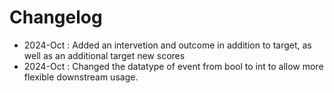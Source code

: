 # Changelog

* 2024-Oct : Added an intervetion and outcome in addition to target, as well as an additional target new scores
* 2024-Oct : Changed the datatype of event from bool to int to allow more flexible downstream usage.
